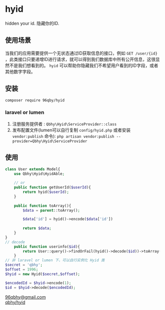 # hyid
hidden your id. 隐藏你的ID.

## 使用场景
当我们的应用需要提供一个无状态通过ID获取信息的接口，例如 `GET /user/{id}` ，此类接口只要递增ID进行请求，就可以得到我们数据库中所有公开信息，这很显然不是我们想看到的。
 `hyid` 可以帮助你隐藏我们不希望用户看到的ID字段，或者其他数字字段。
 
## 安装
`composer require 96qby/hyid`

### laravel or lumen
1. 注册服务提供者 : `Qbhy\Hyid\ServiceProvider::class`
2. 发布配置文件(lumen可以自行复制 `config/hyid.php` 或者安装 `vendor:publish` 命令): `php artisan vendor:publish --provider=Qbhy\Hyid\ServiceProvider`


## 使用
```php
class User extends Model{
    use Qbhy\Hyid\HyidAble;
    
    // or 
    public function getUserId($userId){
        return hyid($userId);
    }
    
    public function toArray(){
        $data = parent::toArray();

        $data['id'] = hyid()->encode($data['id'])
        
        return $data;
    }
}
// decode
    public function userinfo($id){
        return User::query()->findOrFail(hyid()->decode($id))->toArray();
    }
// 非 laravel or lumen 下，可以自行实例化 Hyid 类
$secret = 'qbhy';
$offset = 1996;
$hyid = new Hyid($secret,$offset);

$encodedId = $hyid->encode(1);
$id = $hyid->decode($encodedId);
```

96qbhy@gmail.com  
[qbhy/hyid](https://github.com/qbhy/hyid)
